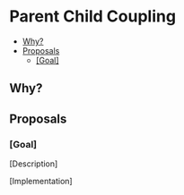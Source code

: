 # Parent Child Coupling

<!-- START doctoc generated TOC please keep comment here to allow auto update -->
<!-- DON'T EDIT THIS SECTION, INSTEAD RE-RUN doctoc TO UPDATE -->


- [Why?](#why)
- [Proposals](#proposals)
  - [[Goal]](#goal)

<!-- END doctoc generated TOC please keep comment here to allow auto update -->

## Why?

## Proposals

### [Goal]

[Description]

[Implementation]
